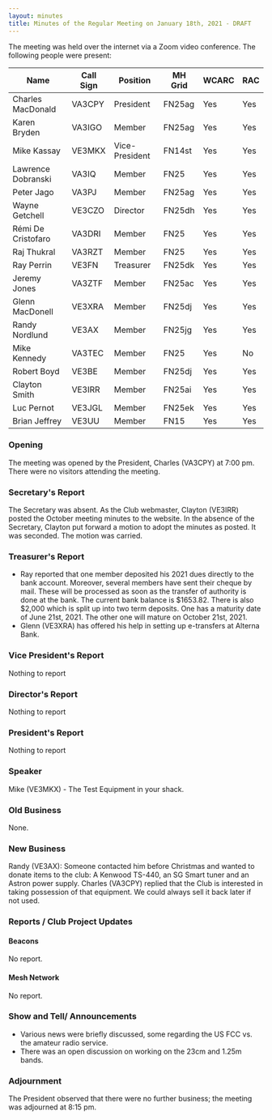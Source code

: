 ```yaml
---
layout: minutes
title: Minutes of the Regular Meeting on January 18th, 2021 - DRAFT
---
```

The meeting was held over the internet via a Zoom video conference.
The following people were present:

| Name                   | Call Sign  | Position         | MH Grid | WCARC | RAC |
|------------------------|------------|------------------|---------|-------|-----|
| Charles MacDonald      | VA3CPY     | President        | FN25ag  | Yes   | Yes |
| Karen Bryden           | VA3IGO     | Member           | FN25ag  | Yes   | Yes |
| Mike Kassay            | VE3MKX     | Vice-President   | FN14st  | Yes   | Yes |
| Lawrence Dobranski     | VA3IQ      | Member           | FN25    | Yes   | Yes |
| Peter Jago             | VA3PJ      | Member           | FN25ag  | Yes   | Yes |
| Wayne Getchell         | VE3CZO     | Director         | FN25dh  | Yes   | Yes |
| Rémi De Cristofaro     | VA3DRI     | Member           | FN25    | Yes   | Yes |    
| Raj Thukral            | VA3RZT     | Member           | FN25    | Yes   | Yes |
| Ray Perrin             | VE3FN      | Treasurer        | FN25dk  | Yes   | Yes |
| Jeremy Jones           | VA3ZTF     | Member           | FN25ac  | Yes   | Yes |
| Glenn MacDonell        | VE3XRA     | Member           | FN25dj  | Yes   | Yes |
| Randy Nordlund         | VE3AX      | Member           | FN25jg  | Yes   | Yes |
| Mike Kennedy           | VA3TEC     | Member           | FN25    | Yes   | No  |
| Robert Boyd            | VE3BE      | Member           | FN25dj  | Yes   | Yes |
| Clayton Smith          | VE3IRR     | Member           | FN25ai  | Yes   | Yes |
| Luc Pernot             | VE3JGL     | Member           | FN25ek  | Yes   | Yes |
| Brian Jeffrey          | VE3UU      | Member           | FN15    | Yes   | Yes |


### Opening
The meeting was opened by the President, Charles (VA3CPY) at 7:00 pm.
There were no visitors attending the meeting.

### Secretary's Report
The Secretary was absent. As the Club webmaster, Clayton (VE3IRR) posted the October meeting minutes to the website. In the absence of the Secretary, Clayton put forward a motion to adopt the minutes as posted. It was seconded. The motion was carried.

### Treasurer's Report
- Ray reported that one member deposited his 2021 dues directly to the bank account. Moreover, several members have sent their cheque by mail. These will be processed as soon as the transfer of authority is done at the bank. The current bank balance is $1653.82. There is also $2,000 which is split up into two term deposits. One has a maturity date of June 21st, 2021. The other one will mature on October 21st, 2021. 
- Glenn (VE3XRA) has offered his help in setting up e-transfers at Alterna Bank.

### Vice President's Report
Nothing to report

### Director's Report
Nothing to report

### President's Report
Nothing to report

### Speaker
Mike (VE3MKX) - The Test Equipment in your shack.

### Old Business
None.

### New Business
Randy (VE3AX): Someone contacted him before Christmas and wanted to donate items to the club: A Kenwood TS-440, an SG Smart tuner and an Astron power supply. Charles (VA3CPY) replied that the Club is interested in taking possession of that equipment. We could always sell it back later if not used.

### Reports / Club Project Updates

#### Beacons
No report.

#### Mesh Network
No report.

### Show and Tell/ Announcements
- Various news were briefly discussed, some regarding the US FCC vs. the amateur radio service.
- There was an open discussion on working on the 23cm and 1.25m bands. 

### Adjournment
The President observed that there were no further business; the meeting was adjourned at 8:15 pm.
